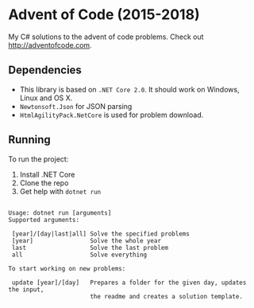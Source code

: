 
# Advent of Code (2015-2018)
My C# solutions to the advent of code problems.
Check out http://adventofcode.com.

## Dependencies

- This library is based on `.NET Core 2.0`. It should work on Windows, Linux and OS X.
- `Newtonsoft.Json` for JSON parsing
- `HtmlAgilityPack.NetCore` is used for problem download.

## Running

To run the project:

1. Install .NET Core
2. Clone the repo
3. Get help with `dotnet run`
```

Usage: dotnet run [arguments]
Supported arguments:

 [year]/[day|last|all] Solve the specified problems
 [year]                Solve the whole year
 last                  Solve the last problem
 all                   Solve everything

To start working on new problems:
               
 update [year]/[day]   Prepares a folder for the given day, updates the input, 
                       the readme and creates a solution template.

```
